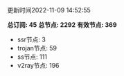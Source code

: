 更新时间2022-11-09 14:52:55

**总订阅: 45**
**总节点: 2292**
**有效节点: 369**
- ssr节点: 3
- trojan节点: 59
- ss节点: 111
- v2ray节点: 196
